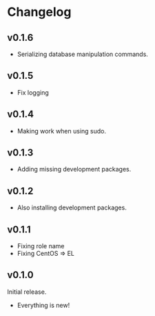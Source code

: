 # Changelog

## v0.1.6

- Serializing database manipulation commands.

## v0.1.5

- Fix logging

## v0.1.4

- Making work when using sudo.

## v0.1.3

- Adding missing development packages.

## v0.1.2

- Also installing development packages.

## v0.1.1

- Fixing role name
- Fixing CentOS => EL

## v0.1.0

Initial release.

- Everything is new!
